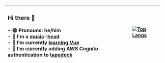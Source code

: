 | <h3>Hi there 👋</h3> - 😄 Pronouns: he/him<br> - :musical_note: I'm a [music](https://open.spotify.com/playlist/37i9dQZF1EM6w3ItCcpuAN)-[head](https://open.spotify.com/user/newtnik/recently-played-artists)<br> - 🌱 I’m currently [learning Vue](https://github.com/jrnewton/udemy-vue-complete-guide)<br> - 🔭 I’m currently adding AWS Cognito authentication to [tapedeck](https://github.com/jrnewton/tapedeck)   | [![Top Langs](https://github-readme-stats.vercel.app/api/top-langs/?username=jrnewton&layout=compact&hide=vim-script&exclude_repo=cy_client,vimfiles,dotfiles,opt)](https://github.com/anuraghazra/github-readme-stats)   |
| :------------- | :------------- |
